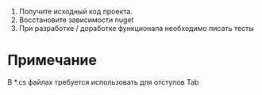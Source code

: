 1. Получите исходный код проекта.
2. Восстановите зависимости nuget
3. При разработке / доработке функционала необходимо писать тесты

# Примечание
В *.cs файлах требуется использовать для отступов Tab
